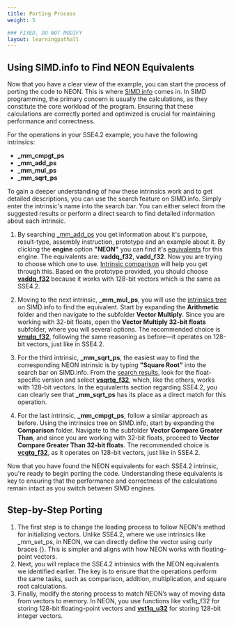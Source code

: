 ```yaml
---
title: Porting Process
weight: 5

### FIXED, DO NOT MODIFY
layout: learningpathall
---
```


## Using SIMD.info to Find NEON Equivalents
Now that you have a clear view of the example, you can start the process of porting the code to NEON. This is where [SIMD.info](https://simd.info/) comes in. In SIMD programming, the primary concern is usually the calculations, as they constitute the core workload of the program. Ensuring that these calculations are correctly ported and optimized is crucial for maintaining performance and correctness.

For the operations in your SSE4.2 example, you have the following intrinsics:

- **_mm_cmpgt_ps** 
- **_mm_add_ps** 
- **_mm_mul_ps** 
- **_mm_sqrt_ps** 

To gain a deeper understanding of how these intrinsics work and to get detailed descriptions, you can use the search feature on SIMD.info. Simply enter the intrinsic's name into the search bar. You can either select from the suggested results or perform a direct search to find detailed information about each intrinsic. 

1. By searching [_mm_add_ps](https://staging.simd.info/c_intrinsic//var/www/html/simdai/data_test/Arithmetic/Vector%20Add/Vector%20Add%2032-bit%20floats/SSE4.2_c__mm_add_ps.yaml/) you get information about it's purpose, result-type, assembly instruction, prototype and an example about it. By clicking the **engine** option **"NEON"** you can find it's [equivalents](https://staging.simd.info/eq/var/www/html/simdai/data_test/Arithmetic/Vector%20Add/Vector%20Add%2032-bit%20floats/SSE4.2_c__mm_add_ps.yaml/NEON/) for this engine. The equivalents are: **vaddq_f32**, **vadd_f32**. Now you are trying to choose which one to use. [Intrinsic comparison](https://staging.simd.info/c-intrinsics-compare?compare=var/www/html/simdai/data_test/Arithmetic/Vector%20Add/Vector%20Add%2032-bit%20floats/NEON_c_vaddq_f32.yaml:var/www/html/simdai/data_test/Arithmetic/Vector%20Add/Vector%20Add%2032-bit%20floats/NEON_c_vadd_f32.yaml) will help you get through this. Based on the prototype provided, you should choose [**vaddq_f32**](https://staging.simd.info/c_intrinsic//var/www/html/simdai/data_test/Arithmetic/Vector%20Add/Vector%20Add%2032-bit%20floats/NEON_c_vaddq_f32.yaml/) because it works with 128-bit vectors which is the same as SSE4.2.

2. Moving to the next intrinsic, **_mm_mul_ps**, you will use the [intrinsics tree](https://staging.simd.info/tag-tree) on SIMD.info to find the equivalent. Start by expanding the **Arithmetic** folder and then navigate to the subfolder **Vector Multiply**. Since you are working with 32-bit floats, open the **Vector Multiply 32-bit floats** subfolder, where you will several options. The recommended choice is [**vmulq_f32**](https://staging.simd.info/c_intrinsic//var/www/html/simdai/data_test/Arithmetic/Vector%20Multiply/Vector%20Multiply%2032-bit%20floats/NEON_c_vmulq_f32.yaml/), following the same reasoning as before—it operates on 128-bit vectors, just like in SSE4.2.

3. For the third intrinsic, **_mm_sqrt_ps**, the easiest way to find the corresponding NEON intrinsic is by typing **"Square Root"** into the search bar on SIMD.info. From the [search results](https://staging.simd.info/search?search=square+root&simd_engines=1&simd_engines=2&simd_engines=3&simd_engines=4&simd_engines=5), look for the float-specific version and select [**vsqrtq_f32**](https://staging.simd.info/c_intrinsic//var/www/html/simdai/data_test/Math%20Functions/Vector%20Square%20Root/NEON_c_vsqrtq_f32.yaml/), which, like the others, works with 128-bit vectors. In the equivalents section regarding SSE4.2, you can clearly see that **_mm_sqrt_ps** has its place as a direct match for this operation.

4. For the last intrinsic, **_mm_cmpgt_ps**, follow a similar approach as before. Using the intrinsics tree on SIMD.info, start by expanding the **Comparison** folder. Navigate to the subfolder **Vector Compare Greater Than**, and since you are working with 32-bit floats, proceed to **Vector Compare Greater Than 32-bit floats**. The recommended choice is [**vcgtq_f32**](https://staging.simd.info/c_intrinsic//var/www/html/simdai/data_test/Comparison/Vector%20Compare%20Greater%20Than/NEON_c_vcgtq_f32.yaml/), as it operates on 128-bit vectors, just like in SSE4.2.

Now that you have found the NEON equivalents for each SSE4.2 intrinsic, you're ready to begin porting the code. Understanding these equivalents is key to ensuring that the performance and correctness of the calculations remain intact as you switch between SIMD engines.

## Step-by-Step Porting
1. The first step is to change the loading process to follow NEON's method for initializing vectors. Unlike SSE4.2, where we use intrinsics like _mm_set_ps, in NEON, we can directly define the vector using curly braces {}. This is simpler and aligns with how NEON works with floating-point vectors.
2. Next, you will replace the SSE4.2 intrinsics with the NEON equivalents we identified earlier. The key is to ensure that the operations perform the same tasks, such as comparison, addition, multiplication, and square root calculations.
3. Finally, modify the storing process to match NEON’s way of moving data from vectors to memory. In NEON, you use functions like vst1q_f32 for storing 128-bit floating-point vectors and [**vst1q_u32**](https://staging.simd.info/c_intrinsic//var/www/html/simdai/data_test/Memory%20Operations/Vector%20Store/Vector%20Store%2032-bit%20unsigned%20integers/NEON_c_vst1q_u32.yaml/) for storing 128-bit integer vectors.